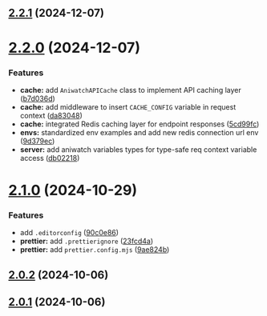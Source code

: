 ## [2.2.1](https://github.com/ghoshRitesh12/aniwatch-api/compare/v2.2.0...v2.2.1) (2024-12-07)



# [2.2.0](https://github.com/ghoshRitesh12/aniwatch-api/compare/v2.1.0...v2.2.0) (2024-12-07)


### Features

* **cache:** add `AniwatchAPICache` class to implement API caching layer ([b7d036d](https://github.com/ghoshRitesh12/aniwatch-api/commit/b7d036dbe29fcfa39c6573a0f02888093eb43d78))
* **cache:** add middleware to insert `CACHE_CONFIG` variable in request context ([da83048](https://github.com/ghoshRitesh12/aniwatch-api/commit/da83048f908c1505cc1157a8344ab1a75208130d))
* **cache:** integrated Redis caching layer for endpoint responses ([5cd99fc](https://github.com/ghoshRitesh12/aniwatch-api/commit/5cd99fcc642e54c1f26306a722d5ebeb8fff75a3))
* **envs:** standardized env examples and add new redis connection url env ([9d379ec](https://github.com/ghoshRitesh12/aniwatch-api/commit/9d379ec4fe99782dc8e5340f2895cf11399bb1f9))
* **server:** add aniwatch variables types for type-safe req context variable access ([db02218](https://github.com/ghoshRitesh12/aniwatch-api/commit/db022185efd04d4382883de543d3f3399cd28a6b))



# [2.1.0](https://github.com/ghoshRitesh12/aniwatch-api/compare/v2.0.2...v2.1.0) (2024-10-29)


### Features

* add `.editorconfig` ([90c0e86](https://github.com/ghoshRitesh12/aniwatch-api/commit/90c0e869abaae168bc07fe93782b65651f45dfc8))
* **prettier:** add `.prettierignore` ([23fcd4a](https://github.com/ghoshRitesh12/aniwatch-api/commit/23fcd4a19f7da2817782d557b6d5e6f664b3b584))
* **prettier:** add `prettier.config.mjs` ([9ae824b](https://github.com/ghoshRitesh12/aniwatch-api/commit/9ae824b42c2665869e0a7bc964339ee6cc414d1a))



## [2.0.2](https://github.com/ghoshRitesh12/aniwatch-api/compare/v2.0.1...v2.0.2) (2024-10-06)



## [2.0.1](https://github.com/ghoshRitesh12/aniwatch-api/compare/v2.0.0...v2.0.1) (2024-10-06)



